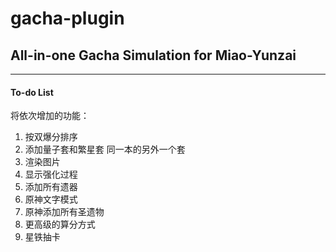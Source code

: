 # gacha-plugin
## All-in-one Gacha Simulation for Miao-Yunzai

---

#### To-do List
将依次增加的功能：

1. 按双爆分排序
2. 添加量子套和繁星套 同一本的另外一个套
3. 渲染图片
4. 显示强化过程
5. 添加所有遗器
6. 原神文字模式
7. 原神添加所有圣遗物
8. 更高级的算分方式
9. 星铁抽卡
